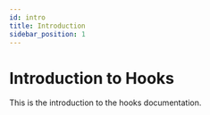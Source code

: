 ```yaml
---
id: intro
title: Introduction
sidebar_position: 1
---
```


# Introduction to Hooks

This is the introduction to the hooks documentation.
